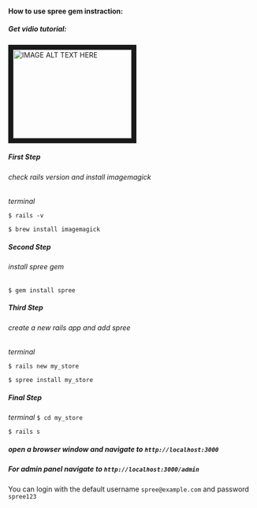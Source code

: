 #### How to use spree gem instraction:
##### Get vidio tutorial: 
<a href="https://www.youtube.com/watch?v=zBwrAWkoaN4" target="_blank"><img src="https://guides.spreecommerce.com/images/developer/overview.png" 
alt="IMAGE ALT TEXT HERE" width="240" height="180" border="10" /></a>



##### First Step
###### check rails version and install imagemagick
 *terminal*
 
 `$ rails -v `
 
 `$ brew install imagemagick`

##### Second Step
######  install spree gem
 
 `$ gem install spree `

##### Third Step
###### create a new rails app and add spree
 *terminal*
 
 `$ rails new my_store `
 
 `$ spree install my_store`
 
##### Final Step
 *terminal*
 `$ cd my_store `
 
 `$ rails s `
 
##### open a browser window and navigate to `http://localhost:3000 `
##### For admin panel  navigate to `http://localhost:3000/admin`
 
 You can login with the default username `spree@example.com` and password `spree123`
 


